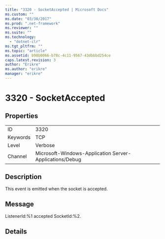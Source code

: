```yaml
---
title: "3320 - SocketAccepted | Microsoft Docs"
ms.custom: ""
ms.date: "03/30/2017"
ms.prod: ".net-framework"
ms.reviewer: ""
ms.suite: ""
ms.technology: 
  - "dotnet-clr"
ms.tgt_pltfrm: ""
ms.topic: "article"
ms.assetid: b98b0066-b78c-4c11-9567-43dbbbd254ce
caps.latest.revision: 3
author: "Erikre"
ms.author: "erikre"
manager: "erikre"
---
```

# 3320 - SocketAccepted
## Properties  
  
|||  
|-|-|  
|ID|3320|  
|Keywords|TCP|  
|Level|Verbose|  
|Channel|Microsoft-Windows-Application Server-Applications/Debug|  
  
## Description  
 This event is emitted when the socket is accepted.  
  
## Message  
 ListenerId:%1 accepted SocketId:%2.  
  
## Details